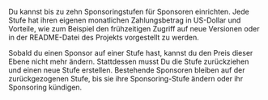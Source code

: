 Du kannst bis zu zehn Sponsoringstufen für Sponsoren einrichten. Jede Stufe hat ihren eigenen monatlichen Zahlungsbetrag in US-Dollar und Vorteile, wie zum Beispiel den frühzeitigen Zugriff auf neue Versionen oder in der README-Datei des Projekts vorgestellt zu werden.

Sobald du einen Sponsor auf einer Stufe hast, kannst du den Preis dieser Ebene nicht mehr ändern. Stattdessen musst Du die Stufe zurückziehen und einen neue Stufe erstellen. Bestehende Sponsoren bleiben auf der zurückgezogenen Stufe, bis sie ihre Sponsoring-Stufe ändern oder ihr Sponsoring kündigen.
